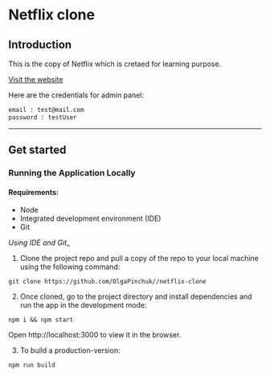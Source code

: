 # Netflix clone

## Introduction

This is the copy of Netflix which is cretaed for learning purpose.


[Visit the website](https://netflix-clone-59219.web.app/)

Here are the credentials for admin panel:

```bash
email : test@mail.com
password : testUser
```

---
## Get started
### Running the Application Locally
#### Requirements:
* Node
* Integrated development environment (IDE)
* Git


_Using IDE and Git__
1. Clone the project repo and pull a copy of the repo to your local machine using the following command:

```
git clone https://github.com/OlgaPinchuk//netflix-clone
```

2. Once cloned, go to the project directory and install dependencies and run the app in the development mode:
```
npm i && npm start
```
Open http://localhost:3000 to view it in the browser.

3. To build a production-version:
```
npm run build
```

